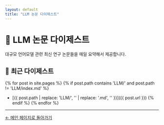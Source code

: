 ```yaml
---
layout: default
title: "LLM 논문 다이제스트"
---
```


# 🧠 LLM 논문 다이제스트

대규모 언어모델 관련 최신 연구 논문들을 매일 요약해서 제공합니다.

## 📅 최근 다이제스트

{% for post in site.pages %}
  {% if post.path contains 'LLM/' and post.path != 'LLM/index.md' %}
- [{{ post.path | replace: 'LLM/', '' | replace: '.md', '' }}]({{ post.url }})
  {% endif %}
{% endfor %}

---

[← 메인 페이지로 돌아가기](../)
